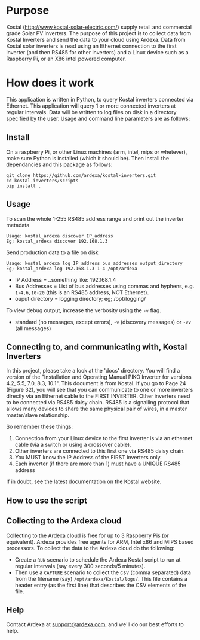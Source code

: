 # Purpose
Kostal (http://www.kostal-solar-electric.com/) supply retail and commercial grade Solar PV inverters. The purpose of this project is to collect data from Kostal Inverters and send the data to your cloud using Ardexa. Data from Kostal solar inverters is read using an Ethernet connection to the first inverter (and then RS485 for other inverters) and a Linux device such as a Raspberry Pi, or an X86 intel powered computer. 

# How does it work
This application is written in Python, to query Kostal inverters connected via Ethernet. This application will query 1 or more connected inverters at regular intervals. Data will be written to log files on disk in a directory specified by the user. Usage and command line parameters are as follows:

## Install
On a raspberry Pi, or other Linux machines (arm, intel, mips or whetever), make sure Python is installed (which it should be). Then install the dependancies and this package as follows:
```
git clone https://github.com/ardexa/kostal-inverters.git
cd kostal-inverters/scripts
pip install .
```

## Usage
To scan the whole 1-255 RS485 address range and print out the inverter metadata
```
Usage: kostal_ardexa discover IP_address
Eg; kostal_ardexa discover 192.168.1.3
```

Send production data to a file on disk 
```
Usage: kostal_ardexa log IP_address bus_addresses output_directory
Eg; kostal_ardexa log 192.168.1.3 1-4 /opt/ardexa
```
- IP Address = ..something like: 192.168.1.4
- Bus Addresses = List of bus addresses using commas and hyphens, e.g. `1-4,6,10-20` (this is an RS485 address, NOT Ethernet). 
- ouput directory = logging directory; eg; /opt/logging/


To view debug output, increase the verbosity using the `-v` flag.
- standard (no messages, except errors), `-v` (discovery messages) or `-vv` (all messages)

## Connecting to, and communicating with, Kostal Inverters
In this project, please take a look at the 'docs' directory. You will find a version of the "Installation and
Operating Manual PIKO Inverter for versions 4.2, 5.5, 7.0, 8.3, 10.1". This document is from Kostal. If you go to Page 24 (Figure 32), you will see that you can communicate to one or more inverters directly via an Ethernet cable to the FIRST INVERTER. Other inverters need to be connected via RS485 daisy chain. RS485 is a signalling protocol that allows many devices to share the same physical pair of wires, in a master master/slave relationship.

So remember these things:
1. Connection from your Linux device to the first inverter is via an ethernet cable (via a switch or using a crossover cable).
2. Other inverters are connected to this first one via RS485 daisy chain.
3. You MUST know the IP Address of the FIRST inverters only.
4. Each inverter (if there are more than 1) must have a UNIQUE RS485 address

If in doubt, see the latest documentation on the Kostal website.

## How to use the script

## Collecting to the Ardexa cloud
Collecting to the Ardexa cloud is free for up to 3 Raspberry Pis (or equivalent). Ardexa provides free agents for ARM, Intel x86 and MIPS based processors. To collect the data to the Ardexa cloud do the following:
- Create a `RUN` scenario to schedule the Ardexa Kostal script to run at regular intervals (say every 300 seconds/5 minutes).
- Then use a `CAPTURE` scenario to collect the csv (comma separated) data from the filename (say) `/opt/ardexa/Kostal/logs/`. This file contains a header entry (as the first line) that describes the CSV elements of the file.

## Help
Contact Ardexa at support@ardexa.com, and we'll do our best efforts to help.

